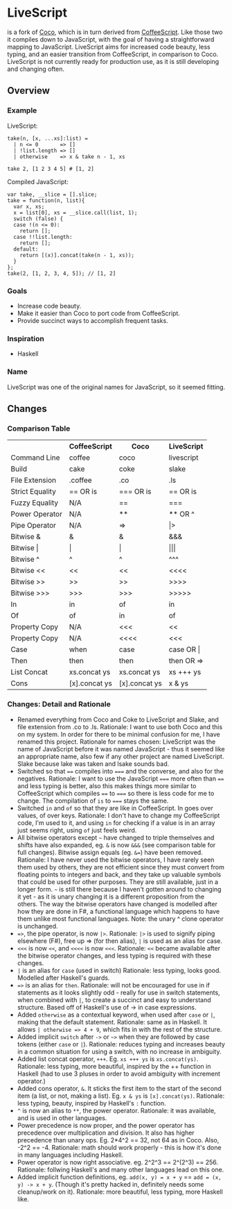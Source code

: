 # LiveScript
is a fork of [Coco](http://satyr.github.com/coco/), which is in turn derived from [CoffeeScript](http://coffeescript.org/). Like those two it compiles down to JavaScript, with the goal of having a straightforward mapping to JavaScript. LiveScript aims for increased code beauty, less typing, and an easier transition from CoffeeScript, in comparison to Coco. LiveScript is not currently ready for production use, as it is still developing and changing often.

## Overview
### Example
LiveScript:

    take(n, [x, ...xs]:list) =
      | n <= 0       => []
      | !list.length => []
      | otherwise    => x & take n - 1, xs

    take 2, [1 2 3 4 5] # [1, 2]

Compiled JavaScript:   

    var take, __slice = [].slice;
    take = function(n, list){
      var x, xs;
      x = list[0], xs = __slice.call(list, 1);
      switch (false) {
      case !(n <= 0):
        return [];
      case !!list.length:
        return [];
      default:
        return [(x)].concat(take(n - 1, xs));
      }
    };
    take(2, [1, 2, 3, 4, 5]); // [1, 2]

### Goals
- Increase code beauty.
- Make it easier than Coco to port code from CoffeeScript. 
- Provide succinct ways to accomplish frequent tasks. 

### Inspiration
- Haskell

### Name
LiveScript was one of the original names for JavaScript, so it seemed fitting. 

## Changes
### Comparison Table
<table>
  <tr>
    <th></th><th>CoffeeScript</th><th>Coco</th><th>LiveScript</th>
  </tr>
  <tr>
    <td>Command Line</td><td>coffee</td><td>coco</td><td>livescript</td>
  </tr>
  <tr>
    <td>Build</td><td>cake</td><td>coke</td><td>slake</td>
  </tr>
  <tr>
    <td>File Extension</td><td>.coffee</td><td>.co</td><td>.ls</td>
  </tr>
  <tr>
    <td>Strict Equality</td><td>== OR is</td><td>=== OR is</td><td>== OR is</td>
  </tr>
  <tr>
    <td>Fuzzy Equality</td><td>N/A</td><td>==</td><td>===</td>
  </tr>
  <tr>
    <td>Power Operator</td><td>N/A</td><td>**</td><td>** OR ^</td>
  </tr>
  <tr>
    <td>Pipe Operator</td><td>N/A</td><td>=></td><td>|></td>
  </tr>
  <tr>
    <td>Bitwise &</td><td>&</td><td>&</td><td>&&&</td>
  </tr>
  <tr>
    <td>Bitwise |</td><td>|</td><td>|</td><td>|||</td>
  </tr>
  <tr>
    <td>Bitwise ^</td><td>^</td><td>^</td><td>^^^</td>
  </tr>
  <tr>
    <td>Bitwise &lt;&lt;</td><td>&lt;&lt;</td><td>&lt;&lt;</td><td>&lt;&lt;&lt;&lt;</td>
  </tr>
  <tr>
    <td>Bitwise >></td><td>>></td><td>>></td><td>>>>></td>
  </tr>
  <tr>
    <td>Bitwise >>></td><td>>>></td><td>>>></td><td>>>>>></td>
  </tr>
  <tr>
    <td>In</td><td>in</td><td>of</td><td>in</td>
  </tr>
  <tr>
    <td>Of</td><td>of</td><td>in</td><td>of</td>
  </tr>
  <tr>
    <td>Property Copy</td><td>N/A</td><td>&lt;&lt;&lt;</td><td>&lt;&lt;</td>
  </tr>
  <tr>
    <td>Property Copy</td><td>N/A</td><td>&lt;&lt;&lt;&lt;</td><td>&lt;&lt;&lt;</td>
  </tr>
  <tr>
    <td>Case</td><td>when</td><td>case</td><td>case OR |</td>
  </tr>
  <tr>
    <td>Then</td><td>then</td><td>then</td><td>then OR =></td>
  </tr>
  <tr>
    <td>List Concat</td><td>xs.concat ys</td><td>xs.concat ys</td><td>xs +++ ys</td>
  </tr>
  <tr>
    <td>Cons</td><td>[x].concat ys</td><td>[x].concat ys</td><td>x & ys</td>
  </tr>
</table>

### Changes: Detail and Rationale
- Renamed everything from Coco and Coke to LiveScript and Slake, and file extension from .co to .ls. Rationale: I want to use both Coco and this on my system. In order for there to be minimal confusion for me, I have renamed this project. Rationale for names chosen: LiveScript was the name of JavaScript before it was named JavaScript - thus it seemed like an appropriate name, also few if any other project are named LiveScript. Slake because lake was taken and lsake sounds bad. 
- Switched so that `==` compiles into `===` and the converse, and also for the negatives. Rationale: I want to use the JavaScript `===` more often than `==` and less typing is better, also this makes things more similar to CoffeeScript which compiles `==` to `===` so there is less code for me to change. The compilation of `is` to `===` stays the same.
- Switched `in` and `of` so that they are like in CoffeeScript. In goes over values, of over keys. Rationale: I don't have to change my CoffeeScript code, I'm used to it, and using `in` for checking if a value is in an array just seems right, using `of` just feels weird.
- All bitwise operators except `~` have changed to triple themselves and shifts have also expanded, eg. `&` is now `&&&` (see comparison table for full changes). Bitwise assign equals (eg. `&=`) have been removed. Rationale: I have never used the bitwise operators, I have rarely seen them used by others, they are not efficient since they must convert from floating points to integers and back, and they take up valuable symbols that could be used for other purposes. They are still available, just in a longer form. `~` is still there because I haven't gotten around to changing it yet - as it is unary changing it is a different proposition from the others. The way the bitwise operators have changed is modelled after how they are done in F#, a functional language which happens to have them unlike most functional languages. Note: the unary ^ clone operator is unchanged.
- `=>`, the pipe operator, is now `|>`. Rationale: `|>` is used to signify piping elsewhere (F#), free up => (for then alias), `|` is used as an alias for case.
- `<<<` is now `<<`, and `<<<<` is now `<<<`. Rationale: `<<` became available after the bitwise operator changes, and less typing is required with these changes.
- `|` is an alias for `case` (used in switch) Rationale: less typing, looks good. Modelled after Haskell's guards.
- `=>` is an alias for `then`. Rationale: will not be encouraged for use in if statements as it looks slightly odd - really for use in switch statements, when combined with `|`, to create a succinct and easy to understand structure. Based off of Haskell's use of -> in case expressions.  
- Added `otherwise` as a contextual keyword, when used after `case` or `|`, making that the default statement. Rationale: same as in Haskell. It allows `| otherwise => 4 + 9`, which fits in with the rest of the structure.
- Added implicit `switch` after `->` or `~>` when they are followed by case tokens (either `case` or `|`). Rationale: reduces typing and increases beauty in a common situation for using a switch, with no increase in ambiguity. 
- Added list concat operator, `+++`. Eg. `xs +++ ys` is `xs.concat(ys)`. Rationale: less typing, more beautiful, inspired by the ++ function in Haskell (had to use 3 pluses in order to avoid ambiguity with increment operator.)
- Added cons operator, `&`. It sticks the first item to the start of the second item (a list, or not, making a list). Eg. `x & ys` is `[x].concat(ys)`. Rationale: less typing, beauty, inspired by Haskell's `:` function.
- `^` is now an alias to `**`, the power operator. Rationale: it was available, and is used in other languages. 
- Power precedence is now proper, and the power operator has precedence over multiplication and division. It also has higher precedence than unary ops. Eg. 2*4^2 == 32, not 64 as in Coco. Also, -2^2 == -4. Rationale: math should work properly - this is how it's done in many languages including Haskell. 
- Power operator is now right associative. eg. 2^2^3 == 2^(2^3) == 256. Rationale: follwing Haskell's and many other languages lead on this one.
- Added implicit function definitions, eg. `add(x, y) = x + y` == `add = (x, y) -> x + y`. (Though it's pretty hacked in, definitely needs some cleanup/work on it). Rationale: more beautiful, less typing, more Haskell like.